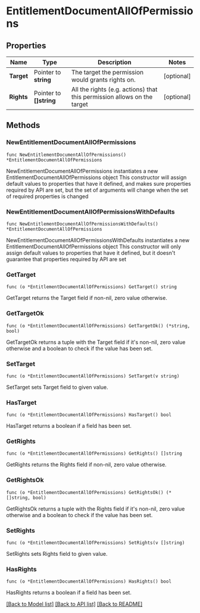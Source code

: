# EntitlementDocumentAllOfPermissions

## Properties

Name | Type | Description | Notes
------------ | ------------- | ------------- | -------------
**Target** | Pointer to **string** | The target the permission would grants rights on. | [optional] 
**Rights** | Pointer to **[]string** | All the rights (e.g. actions) that this permission allows on the target | [optional] 

## Methods

### NewEntitlementDocumentAllOfPermissions

`func NewEntitlementDocumentAllOfPermissions() *EntitlementDocumentAllOfPermissions`

NewEntitlementDocumentAllOfPermissions instantiates a new EntitlementDocumentAllOfPermissions object
This constructor will assign default values to properties that have it defined,
and makes sure properties required by API are set, but the set of arguments
will change when the set of required properties is changed

### NewEntitlementDocumentAllOfPermissionsWithDefaults

`func NewEntitlementDocumentAllOfPermissionsWithDefaults() *EntitlementDocumentAllOfPermissions`

NewEntitlementDocumentAllOfPermissionsWithDefaults instantiates a new EntitlementDocumentAllOfPermissions object
This constructor will only assign default values to properties that have it defined,
but it doesn't guarantee that properties required by API are set

### GetTarget

`func (o *EntitlementDocumentAllOfPermissions) GetTarget() string`

GetTarget returns the Target field if non-nil, zero value otherwise.

### GetTargetOk

`func (o *EntitlementDocumentAllOfPermissions) GetTargetOk() (*string, bool)`

GetTargetOk returns a tuple with the Target field if it's non-nil, zero value otherwise
and a boolean to check if the value has been set.

### SetTarget

`func (o *EntitlementDocumentAllOfPermissions) SetTarget(v string)`

SetTarget sets Target field to given value.

### HasTarget

`func (o *EntitlementDocumentAllOfPermissions) HasTarget() bool`

HasTarget returns a boolean if a field has been set.

### GetRights

`func (o *EntitlementDocumentAllOfPermissions) GetRights() []string`

GetRights returns the Rights field if non-nil, zero value otherwise.

### GetRightsOk

`func (o *EntitlementDocumentAllOfPermissions) GetRightsOk() (*[]string, bool)`

GetRightsOk returns a tuple with the Rights field if it's non-nil, zero value otherwise
and a boolean to check if the value has been set.

### SetRights

`func (o *EntitlementDocumentAllOfPermissions) SetRights(v []string)`

SetRights sets Rights field to given value.

### HasRights

`func (o *EntitlementDocumentAllOfPermissions) HasRights() bool`

HasRights returns a boolean if a field has been set.


[[Back to Model list]](../README.md#documentation-for-models) [[Back to API list]](../README.md#documentation-for-api-endpoints) [[Back to README]](../README.md)


